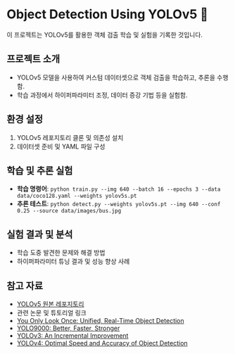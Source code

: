 # Object Detection Using YOLOv5 🚀

이 프로젝트는 YOLOv5를 활용한 객체 검출 학습 및 실험을 기록한 것입니다.

## 프로젝트 소개
- YOLOv5 모델을 사용하여 커스텀 데이터셋으로 객체 검출을 학습하고, 추론을 수행함.
- 학습 과정에서 하이퍼파라미터 조정, 데이터 증강 기법 등을 실험함.

## 환경 설정
1. YOLOv5 레포지토리 클론 및 의존성 설치
2. 데이터셋 준비 및 YAML 파일 구성

## 학습 및 추론 실험
- **학습 명령어**: `python train.py --img 640 --batch 16 --epochs 3 --data data/coco128.yaml --weights yolov5s.pt`
- **추론 테스트**: `python detect.py --weights yolov5s.pt --img 640 --conf 0.25 --source data/images/bus.jpg`

## 실험 결과 및 분석
- 학습 도중 발견한 문제와 해결 방법
- 하이퍼파라미터 튜닝 결과 및 성능 향상 사례

## 참고 자료
- [YOLOv5 원본 레포지토리](https://github.com/ultralytics/yolov5)
- 관련 논문 및 튜토리얼 링크
- [You Only Look Once: Unified, Real-Time Object Detection](https://arxiv.org/abs/1506.02640)
- [YOLO9000: Better, Faster, Stronger](https://arxiv.org/abs/1612.08242)
- [YOLOv3: An Incremental Improvement](https://arxiv.org/abs/1804.02767)
- [YOLOv4: Optimal Speed and Accuracy of Object Detection](https://arxiv.org/abs/2004.10934)
